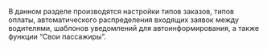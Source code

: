 В данном разделе производятся настройки типов заказов, типов оплаты, автоматического распределения входящих заявок между водителями, шаблонов уведомлений для автоинформирования, а также функции “Свои пассажиры”.